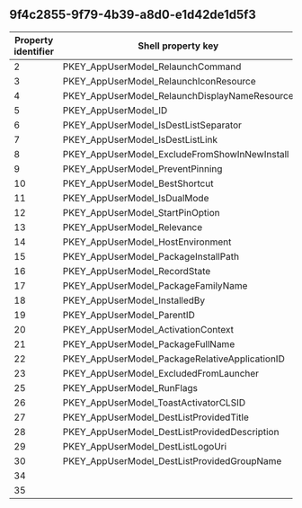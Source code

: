 ## 9f4c2855-9f79-4b39-a8d0-e1d42de1d5f3

Property identifier | Shell property key | Shell name | Alias
--- | --- | --- | ---
2 | PKEY_AppUserModel_RelaunchCommand | System.AppUserModel.RelaunchCommand | 
3 | PKEY_AppUserModel_RelaunchIconResource | System.AppUserModel.RelaunchIconResource | 
4 | PKEY_AppUserModel_RelaunchDisplayNameResource | System.AppUserModel.RelaunchDisplayNameResource | 
5 | PKEY_AppUserModel_ID | System.AppUserModel.ID | 
6 | PKEY_AppUserModel_IsDestListSeparator | System.AppUserModel.IsDestListSeparator | 
7 | PKEY_AppUserModel_IsDestListLink |  | 
8 | PKEY_AppUserModel_ExcludeFromShowInNewInstall | System.AppUserModel.ExcludeFromShowInNewInstall | 
9 | PKEY_AppUserModel_PreventPinning | System.AppUserModel.PreventPinning | 
10 | PKEY_AppUserModel_BestShortcut |  | 
11 | PKEY_AppUserModel_IsDualMode | System.AppUserModel.IsDualMode | 
12 | PKEY_AppUserModel_StartPinOption | System.AppUserModel.StartPinOption | 
13 | PKEY_AppUserModel_Relevance |  | 
14 | PKEY_AppUserModel_HostEnvironment | System.AppUserModel.HostEnvironment | 
15 | PKEY_AppUserModel_PackageInstallPath |  | 
16 | PKEY_AppUserModel_RecordState |  | 
17 | PKEY_AppUserModel_PackageFamilyName |  | 
18 | PKEY_AppUserModel_InstalledBy | System.AppUserModel.InstalledBy | 
19 | PKEY_AppUserModel_ParentID |  | 
20 | PKEY_AppUserModel_ActivationContext | System.AppUserModel.ActivationContext | 
21 | PKEY_AppUserModel_PackageFullName |  | 
22 | PKEY_AppUserModel_PackageRelativeApplicationID |  | 
23 | PKEY_AppUserModel_ExcludedFromLauncher |  | 
25 | PKEY_AppUserModel_RunFlags |  | 
26 | PKEY_AppUserModel_ToastActivatorCLSID | System.AppUserModel.ToastActivatorCLSID | 
27 | PKEY_AppUserModel_DestListProvidedTitle |  | 
28 | PKEY_AppUserModel_DestListProvidedDescription |  | 
29 | PKEY_AppUserModel_DestListLogoUri |  | 
30 | PKEY_AppUserModel_DestListProvidedGroupName |  | 
34 |  |  | 
35 |  |  | 

